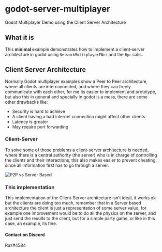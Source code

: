 # godot-server-multiplayer
Godot Multiplayer Demo using the Client Server Architecture

## What it is
This **minimal** example demonstrates how to implement a client-server architecture in godot using `NetworkMultiplayerENet` and the `Rpc` calls.

## Client Server Architecture
Normally Godot multiplayer examples show a Peer to Peer architecture, where all clients are interconnected, and where they can freely communicate with each other, for me its easier to implement and prototype, but also this in general and specially in godot is a mess, there are some other drawbacks like:
- Security is hard to achieve
- A client having a bad internet connection might affect other clients
- Latency is greater
- May require port forwarding

### Client-Server
To solve some of those problems a client-server architecture is needed, where there is a central authority (the server) who is in charge of controlling the clients and their interactions, this also makes easier to prevent cheating, since all information first has to go through a server.

![P2P vs Server Based](https://sites.google.com/site/cis3347cruzguzman014/_/rsrc/1480320465440/module-2/client-server-and-peer-to-peer-networking/p2p-network-vs-server.jpg?height=206&width=400 "P2P vs Server Based")

### This implementation
This implementation of the Client-Server architecture isn't ideal, it works ok but the clients are doing too much, remember that in a Server based architecture the client is just a representation of some server value, for example one improvement would be to do all the physics on the server, and just send the results to the client, but for a simple party game, or like in this case, an example, its fine.

#### Contact on Discord
Raz#4584
